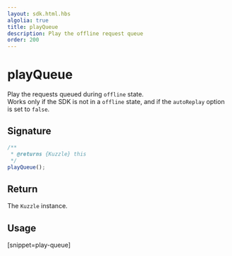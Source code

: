 ```yaml
---
layout: sdk.html.hbs
algolia: true
title: playQueue
description: Play the offline request queue
order: 200
---
```


# playQueue

Play the requests queued during `offline` state.  
Works only if the SDK is not in a `offline` state, and if the `autoReplay` option is set to `false`.

## Signature

```javascript
/**
 * @returns {Kuzzle} this
 */
playQueue();
```

## Return

The `Kuzzle` instance.

## Usage

[snippet=play-queue]
